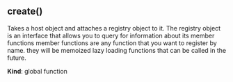 <a name="create"></a>

## create()
Takes a host object and attaches a registry object to it. The registry object is
an interface that allows you to query for information about its member functions
member functions are any function that you want to register by name. they will be memoized
lazy loading functions that can be called in the future.

**Kind**: global function